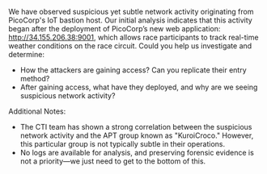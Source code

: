 We have observed suspicious yet subtle network activity originating from PicoCorp's IoT bastion host. Our initial analysis indicates that this activity began after the deployment of PicoCorp’s new web application: http://34.155.206.38:9001, which allows race participants to track real-time weather conditions on the race circuit. Could you help us investigate and determine:

- How the attackers are gaining access? Can you replicate their entry method?
- After gaining access, what have they deployed, and why are we seeing suspicious network activity?


Additional Notes:

- The CTI team has shown a strong correlation between the suspicious network activity and the APT group known as "KuroiCroco." However, this particular group is not typically subtle in their operations.
- No logs are available for analysis, and preserving forensic evidence is not a priority—we just need to get to the bottom of this.
